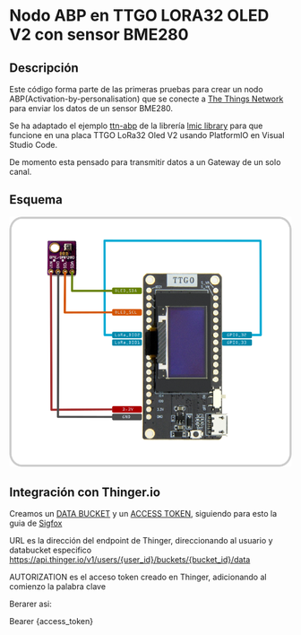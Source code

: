 # Nodo ABP en TTGO LORA32 OLED V2 con sensor BME280

## Descripción 

Este código forma parte de las primeras pruebas para crear un nodo ABP(Activation-by-personalisation) que se conecte a [The Things Network](https://www.thethingsnetwork.org/) para enviar los datos de un sensor BME280.

Se ha adaptado el ejemplo [ttn-abp](https://github.com/matthijskooijman/arduino-lmic/blob/master/examples/ttn-abp/ttn-abp.ino) de la librería [lmic library](https://github.com/matthijskooijman/arduino-lmic) para que funcione en una placa TTGO LoRa32 Oled V2 usando PlatformIO en Visual Studio Code. 

De momento esta pensado para transmitir datos a un Gateway de un solo canal. 


## Esquema

![esquema_bme280](https://raw.githubusercontent.com/makers-bierzo/TTN-Bierzo/master/TTN_Microcontrolador/LoRaWAN/img/esq_bme280.png)





## Integración con Thinger.io

Creamos un [DATA BUCKET](http://docs.thinger.io/sigfox/#steps-in-thingerio-create-a-data-bucket) y un [ACCESS TOKEN](http://docs.thinger.io/sigfox/#steps-in-thingerio-create-an-access-token), siguiendo para esto la guia de [Sigfox](http://docs.thinger.io/sigfox/#introduction)


URL es la dirección del endpoint de Thinger, direccionando al usuario y databucket especifico
https://api.thinger.io/v1/users/{user_id}/buckets/{bucket_id}/data

AUTORIZATION es el acceso token creado en Thinger, adicionando al comienzo la palabra clave

Berarer asi:

Bearer {access_token}








